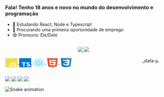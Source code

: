 ### Fala! Tenho 18 anos e novo no mundo do desenvolvimento e programação

- 🔭 Estudando React, Node e Typescript
- 🌱 Procurando uma primeira oportunidade de emprego
- 😄 Pronouns: Ele/Dele

##

<div align="center">
  <a href="https://github.com/RafaelHisu">
  <img height="150em" src="https://github-readme-stats.vercel.app/api?username=RafaelHisu&show_icons=true&theme=codeSTACKr&include_all_commits=true&count_private=true"/>
  <img height="150em" src="https://github-readme-stats.vercel.app/api/top-langs/?username=RafaelHisu&layout=compact&langs_count=7&theme=codeSTACKr"/>
</div>
  
  <div style="display: inline_block"><br>
  <img align="center" alt="Rafa-Js" height="30" width="40" src="https://raw.githubusercontent.com/devicons/devicon/master/icons/javascript/javascript-plain.svg">
  <img align="center" alt="Rafa-Ts" height="30" width="40" src="https://raw.githubusercontent.com/devicons/devicon/master/icons/typescript/typescript-plain.svg">
  <img align="center" alt="Rafa-React" height="30" width="40" src="https://raw.githubusercontent.com/devicons/devicon/master/icons/react/react-original.svg">
  <img align="center" alt="Rafa-HTML" height="30" width="40" src="https://raw.githubusercontent.com/devicons/devicon/master/icons/html5/html5-original.svg">
  <img align="center" alt="Rafa-CSS" height="30" width="40" src="https://raw.githubusercontent.com/devicons/devicon/master/icons/css3/css3-original.svg">
  <img align="right" alt="Rafa-pic" height="150" style="border-radius:50px;" src="https://lh3.googleusercontent.com/RfQXVY4NuoEzid7OqMyH6ncXMLwotvDJBENsLK4n9FN2OzG0xmzSO8B4dbTtTYGjFlwJZThkpX6ELRQcmTk5J9dsiIb4WakjbwvgMpzqXwJ5_HTp9RKkVyPUcI6jv3btRX5x3ZbZQBC_KP86TmlZpvcwOXuAjo63vw1dzvGfTKFXl1AQ4nJFqiNfyfSGuleLcOG_F3YVyhxRQ5L3cxdMaY3_JnNOPf6Cel1xiayFnasct9mTAabWNlNxusZqh8MGqmwBIYaNQuXZ00ZCISkXnXYqkGDwYi2HuNOnyTuoi68zjAT4GFTb_tBuEmgVW-Cg6O79uYmCvE3dVZgsX_fOwBrM9XJ_8L1kPjc9JrNRpeEKfrZ1BPEh5Jh24-XUbtTo7503BhGSSmRgF6mdvhU4kvGlMjqTVRR7TVCcAYIHdNsa7pMIkcO3Rd8CLS9vwBjdGa-ImwS56D4f90_tSnBeivgPvU2rV4D6a_MqHcFZc0O8os0oZCTjowm0TSknvopXyBWtdyDEeAoK6-yWZhEMfBsNBBc3IMYLHQOLcq3aNUOpUfDXztxsllNuRB01onsVxJCwgcsyGfo5qTy7QnYSRer_NA7awMt3_R6n2HEJWoxNtxrKE4g6yUc0PJ7oT90tBTwEL9Dq-atJB8K7f0b0A77u5xpNEVbp-YZqBhakUCiFZaX0Izj26KuxhD9jKxcCy8sTqrUImqxce7RiP1a_MvANVkCB5RfpXNnG_pr5zXbjvaA60ztvLN6BOYgJ33zyzBRWUChIzeOcNqm-OmdrzK8r5TjKMxIRx1Mb0Q=s360-no?authuser=0">
</div>
  
  ##
  
  <div> 
  <a href="https://www.instagram.com/rafael_hisu" target="_blank"><img src="https://img.shields.io/badge/Instagram-E4405F?style=for-the-badge&logo=instagram&logoColor=white" target="_blank"></a>
  <a href = "mailto:rafaelsilvarssantos@gmail.com"><img src="https://img.shields.io/badge/-Gmail-%23333?style=for-the-badge&logo=gmail&logoColor=white" target="_blank"></a>
  <a href="https://www.linkedin.com/in/rafaeldasilvasantos" target="_blank"><img src="https://img.shields.io/badge/-LinkedIn-%230077B5?style=for-the-badge&logo=linkedin&logoColor=white" target="_blank"></a> 
    <a href="https://contate.me/rafaelsilvanum" target="_blank"><img src="https://img.shields.io/badge/WhatsApp-25D366?style=for-the-badge&logo=whatsapp&logoColor=white" target="_blank"></a> 
    
  ![Snake animation](https://github.com/RafaelHisu/RafaelHisu/blob/output/github-contribution-grid-snake.svg)
 
</div>
